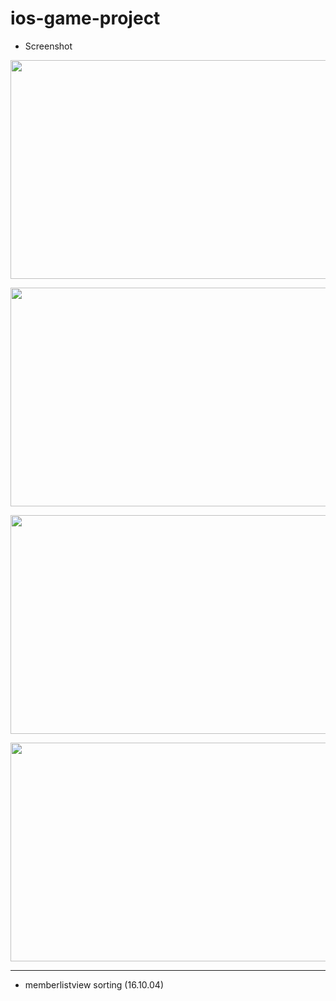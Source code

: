 # ios-game-project

- Screenshot

<p align="left">
  <img src="https://github.com/seochangwook/ios-game-project/blob/master/IMG_0020.PNG" width="650" height="350">
</p>

<p align="left">
  <img src="https://github.com/seochangwook/ios-game-project/blob/master/IMG_0021.PNG" width="650" height="350">
</p>

<p align="left">
  <img src="https://github.com/seochangwook/ios-game-project/blob/master/IMG_0022.PNG" width="650" height="350">
</p>

<p align="left">
  <img src="https://github.com/seochangwook/ios-game-project/blob/master/IMG_0023.PNG" width="650" height="350">
</p>


---------------------------------------
* memberlistview sorting (16.10.04)
